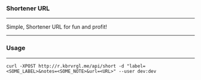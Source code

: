 ### Shortener URL
--------

Simple, Shortener URL for fun and profit!

---------
### Usage
---------

`curl -XPOST http://r.kbrvrgl.me/api/short -d "label=<SOME_LABEL>&notes=<SOME_NOTE>&url=<URL>" --user dev:dev`